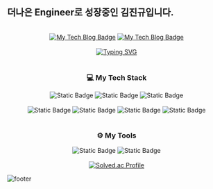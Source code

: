 <div>
  <h2>더나은 Engineer로 성장중인 김진규입니다.</h2>
</div>
<br>

<div align="center">
  <div>
    <a href="https://kimjingyu.tistory.com/"><img src="http://img.shields.io/badge/-JinGyu&#39;s%20Tech%20blog-purple?style=flat-square&amp;logo=tistory&amp;link=https://kimjingyu.tistory.com/" alt="My Tech Blog Badge"></a>
    <a href="https://www.jingyulog.store/"><img src="http://img.shields.io/badge/-진규의%20개발%20일기장-black?style=flat-square&amp;logo=tesla&amp;link=https://www.jingyulog.store/" alt="My Tech Blog Badge"></a>
  </div>
  <br>
  <a href="https://git.io/typing-svg"><img src="https://readme-typing-svg.demolab.com?font=Hi+Melody&size=30&pause=1000&color=F7EE67&random=false&width=435&lines=%EC%98%A4%EB%8A%98+%EC%98%A4%EB%A5%98%EC%97%86%EC%9D%B4+%EA%B8%B0%EB%8A%A5%EC%9D%B4+%EC%9E%98+%EB%8F%99%EC%9E%91%ED%95%98%EA%B3%A0%2C;%EB%82%B4%EC%9D%BC%EC%9D%80+%ED%81%B0+%EB%85%B8%EB%A0%A5%EC%97%86%EC%9D%B4+%EC%9E%98+%EC%9D%BD%EC%96%B4%EC%A7%80%EB%A9%B0%2C;%EA%B8%B0%EB%8A%A5+%EC%88%98%EC%A0%95%EA%B3%BC+%EC%B6%94%EA%B0%80%EB%8A%94+%EC%89%AC%EC%9A%B4+%EC%BD%94%EB%93%9C%EB%A5%BC+%EB%A7%8C%EB%93%A4%EC%9E%90." alt="Typing SVG" /></a>
</div>

<br>

<h3 align="center">💻 My Tech Stack</h2>
<div align="center">
  <img alt="Static Badge" src="https://img.shields.io/badge/spring-%236DB33F.svg?style=for-the-badge&logo=spring&logoColor=white">
  <img alt="Static Badge" src="https://img.shields.io/badge/Java-007396?style=for-the-badge&logo=Java&logoColor=white">
  <img alt="Static Badge" src="https://img.shields.io/badge/Kotlin-3776AB?style=for-the-badge&logo=kotlin&logoColor=white">
</div>
<br>
<div align="center">
  <img alt="Static Badge" src="https://img.shields.io/badge/mysql-%234479A1?style=for-the-badge&logo=MySQl&logoColor=white">
  <img alt="Static Badge" src="https://img.shields.io/badge/oracle-F80000?style=for-the-badge&logo=Oracle&logoColor=white">
  <img alt="Static Badge" src="https://img.shields.io/badge/mongodb-%2347A248?style=for-the-badge&logo=MongoDB&logoColor=white">
  <img alt="Static Badge" src="https://img.shields.io/badge/hibernate-59666C?style=for-the-badge&logo=Hibernate&logoColor=#59666C">
</div>
<br>

<h3 align="center">⚙️ My Tools</h2>
<div align="center">
  <img alt="Static Badge" src="https://img.shields.io/badge/intellij_idea-%23000000?style=for-the-badge&logo=intellijidea&logoColor=white">
  <img alt="Static Badge" src="https://img.shields.io/badge/vim-%23019733?style=for-the-badge&logo=vim&logoColor=white">
</div>

<br>

<div align="center">
  <a href="https://solved.ac/swc05161/"><img src="http://mazassumnida.wtf/api/v2/generate_badge?boj=swc05161" alt="Solved.ac Profile"></a></p>
</div>

<p><img src="https://capsule-render.vercel.app/api?type=waving&amp;color=timeGradient&amp;height=150&amp;section=footer" alt="footer"></p>
<!--
**kim-jingyu/kim-jingyu** is a ✨ _special_ ✨ repository because its `README.md` (this file) appears on your GitHub profile.

Here are some ideas to get you started:

- 🔭 I’m currently working on ...
- 🌱 I’m currently learning ...
- 👯 I’m looking to collaborate on ...
- 🤔 I’m looking for help with ...
- 💬 Ask me about ...
- 📫 How to reach me: ...
- 😄 Pronouns: ...
- ⚡ Fun fact: ...
-->
